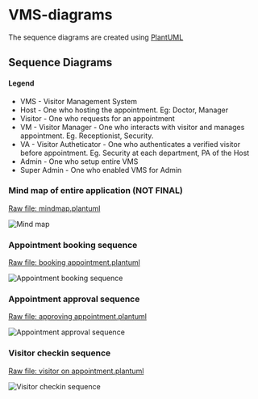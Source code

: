 # VMS-diagrams

The sequence diagrams are created using [PlantUML](https://plantuml.com/)

## Sequence Diagrams

#### Legend
- VMS - Visitor Management System
- Host - One who hosting the appointment. Eg: Doctor, Manager
- Visitor - One who requests for an appointment
- VM - Visitor Manager - One who interacts with visitor and manages appointment. Eg. Receptionist, Security.
- VA - Visitor Autheticator - One who authenticates a verified visitor before appointment. Eg. Security at each department, PA of the Host
- Admin - One who setup entire VMS
- Super Admin - One who enabled VMS for Admin


### Mind map of entire application (NOT FINAL)
[Raw file: mindmap.plantuml](https://github.com/sandeeptharayilGit/VMS-diagrams/blob/master/mindmap.plantuml)

![Mind map](http://www.plantuml.com/plantuml/png/BSmn3i8m30NGlQU00r3lJDsOc93OJM8rbc8tid-4k3rBrpUyBS41Kw_6OxcgbpwhN1emyauK_5rtHPkVcHBbS8XZBOTHibUHWSR1F-qF1RsVhrjLteCjoJWXGUUyZiwEQNtPnEk9Vm00)

### Appointment booking sequence
[Raw file: booking appointment.plantuml](https://github.com/sandeeptharayilGit/VMS-diagrams/blob/master/booking%20appointment.plantuml)

![Appointment booking sequence](http://www.plantuml.com/plantuml/png/7Sszhi8m34Vn_Jx5PM2aHenCtPYOaDZTncei4YUo_n7YxVcOpdP-Su0TevQ_dTfQHfB_3FGu4pa_fqsHnp92V6q6CKnhgnHiIQGZi_DBoqL1z-lja9GtvnfKEI1EIsiFjMr_EdBlJGtrE-Y5xGVEOkdJDm00)

### Appointment approval sequence
[Raw file: approving appointment.plantuml](https://github.com/sandeeptharayilGit/VMS-diagrams/blob/master/approving%20appointment.plantuml)

![Appointment approval sequence](http://www.plantuml.com/plantuml/png/7Osnpi8m30Rt_ob-1aPgnCZKZOa9YTqqLcCfSIBx2uYtfp3TJNTpW1sZbh-Tsb96alyCz3WJER-cLP77OuJuqWnYc9PMATYII4TcvxUMYuBkrziXAQ_EDQXoG9ouTszFjNL_EcxUr52_YLxOVijPB6ty0000)

### Visitor checkin sequence
[Raw file: visitor on appointment.plantuml](https://github.com/sandeeptharayilGit/VMS-diagrams/blob/master/visitor%20on%20appointment.plantuml)

![Visitor checkin sequence](http://www.plantuml.com/plantuml/png/7Osnpi8m30Rt_ob-1aPgnCZKZOa9YTqqLcCfSIBx2uYtfx3SRNTpW1sZbh-Tsb96alyCz3WJER-cLP77OuJuqWnYc9PMATYII4TcvxUMYuBkrziXAQ_EDQXoG9oU6ehc-zEnsGRklQcXVYkziFskirZQ_040)


